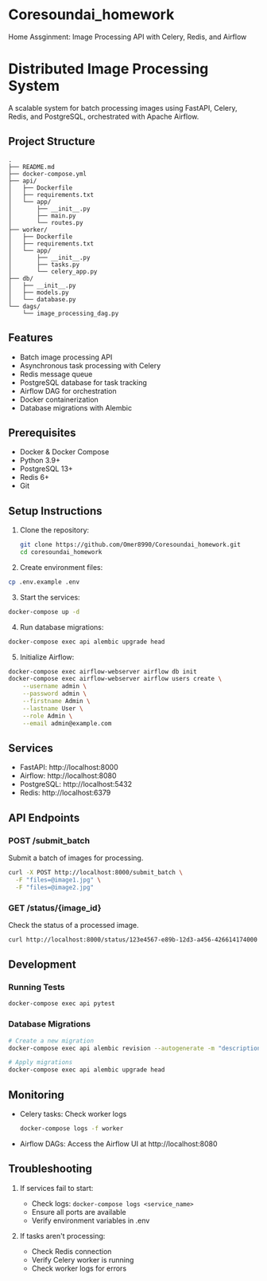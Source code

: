 # Coresoundai_homework
Home Assginment: Image Processing API with Celery, Redis, and Airflow


# Distributed Image Processing System

A scalable system for batch processing images using FastAPI, Celery, Redis, and PostgreSQL, orchestrated with Apache Airflow.

## Project Structure

```
.
├── README.md
├── docker-compose.yml
├── api/
│   ├── Dockerfile
│   ├── requirements.txt
│   └── app/
│       ├── __init__.py
│       ├── main.py
│       └── routes.py
├── worker/
│   ├── Dockerfile
│   ├── requirements.txt
│   └── app/
│       ├── __init__.py
│       ├── tasks.py
│       └── celery_app.py
├── db/
│   ├── __init__.py
│   ├── models.py
│   └── database.py
└── dags/
    └── image_processing_dag.py
```

## Features

- Batch image processing API
- Asynchronous task processing with Celery
- Redis message queue
- PostgreSQL database for task tracking
- Airflow DAG for orchestration
- Docker containerization
- Database migrations with Alembic

## Prerequisites

- Docker & Docker Compose
- Python 3.9+
- PostgreSQL 13+
- Redis 6+
- Git

## Setup Instructions

1. Clone the repository:
   ```bash
   git clone https://github.com/Omer8990/Coresoundai_homework.git
   cd coresoundai_homework
   ```

2. Create environment files:
```bash
cp .env.example .env
```

3. Start the services:
```bash
docker-compose up -d
```

4. Run database migrations:
```bash
docker-compose exec api alembic upgrade head
```

5. Initialize Airflow:
```bash
docker-compose exec airflow-webserver airflow db init
docker-compose exec airflow-webserver airflow users create \
    --username admin \
    --password admin \
    --firstname Admin \
    --lastname User \
    --role Admin \
    --email admin@example.com

 ```

## Services

- FastAPI: http://localhost:8000
- Airflow: http://localhost:8080
- PostgreSQL: http://localhost:5432
- Redis: http://localhost:6379

## API Endpoints

### POST /submit_batch
Submit a batch of images for processing.

```bash
curl -X POST http://localhost:8000/submit_batch \
  -F "files=@image1.jpg" \
  -F "files=@image2.jpg"
```

### GET /status/{image_id}
Check the status of a processed image.

```bash
curl http://localhost:8000/status/123e4567-e89b-12d3-a456-426614174000
```

## Development

### Running Tests
```bash
docker-compose exec api pytest
```

### Database Migrations
```bash
# Create a new migration
docker-compose exec api alembic revision --autogenerate -m "description"

# Apply migrations
docker-compose exec api alembic upgrade head
```

## Monitoring

- Celery tasks: Check worker logs
  ```bash
  docker-compose logs -f worker
  ```
- Airflow DAGs: Access the Airflow UI at http://localhost:8080

## Troubleshooting

1. If services fail to start:
   - Check logs: `docker-compose logs <service_name>`
   - Ensure all ports are available
   - Verify environment variables in .env

2. If tasks aren't processing:
   - Check Redis connection
   - Verify Celery worker is running
   - Check worker logs for errors
